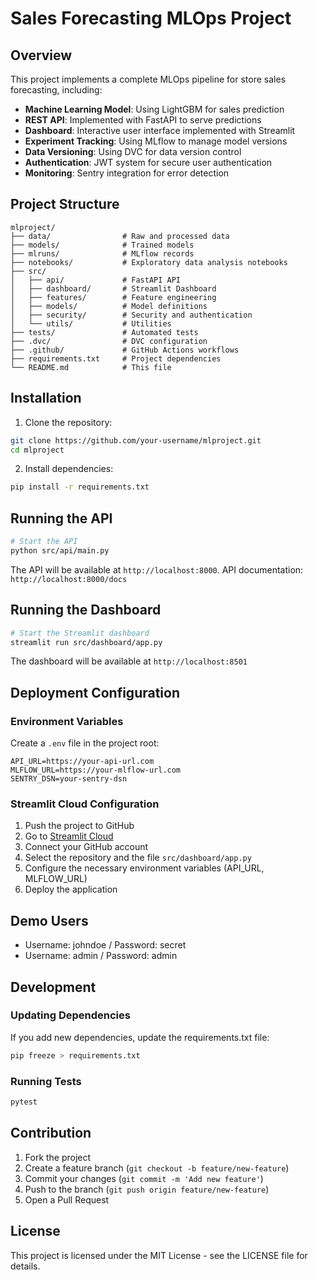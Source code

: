 # Sales Forecasting MLOps Project

## Overview

This project implements a complete MLOps pipeline for store sales forecasting, including:

- **Machine Learning Model**: Using LightGBM for sales prediction
- **REST API**: Implemented with FastAPI to serve predictions
- **Dashboard**: Interactive user interface implemented with Streamlit
- **Experiment Tracking**: Using MLflow to manage model versions
- **Data Versioning**: Using DVC for data version control
- **Authentication**: JWT system for secure user authentication
- **Monitoring**: Sentry integration for error detection

## Project Structure

```
mlproject/
├── data/                # Raw and processed data
├── models/              # Trained models
├── mlruns/              # MLflow records
├── notebooks/           # Exploratory data analysis notebooks
├── src/
│   ├── api/             # FastAPI API
│   ├── dashboard/       # Streamlit Dashboard
│   ├── features/        # Feature engineering
│   ├── models/          # Model definitions
│   ├── security/        # Security and authentication
│   └── utils/           # Utilities
├── tests/               # Automated tests
├── .dvc/                # DVC configuration
├── .github/             # GitHub Actions workflows
├── requirements.txt     # Project dependencies
└── README.md            # This file
```

## Installation

1. Clone the repository:
```bash
git clone https://github.com/your-username/mlproject.git
cd mlproject
```

2. Install dependencies:
```bash
pip install -r requirements.txt
```

## Running the API

```bash
# Start the API
python src/api/main.py
```

The API will be available at `http://localhost:8000`. API documentation: `http://localhost:8000/docs`

## Running the Dashboard

```bash
# Start the Streamlit dashboard
streamlit run src/dashboard/app.py
```

The dashboard will be available at `http://localhost:8501`

## Deployment Configuration

### Environment Variables

Create a `.env` file in the project root:

```
API_URL=https://your-api-url.com
MLFLOW_URL=https://your-mlflow-url.com
SENTRY_DSN=your-sentry-dsn
```

### Streamlit Cloud Configuration

1. Push the project to GitHub
2. Go to [Streamlit Cloud](https://streamlit.io/cloud)
3. Connect your GitHub account
4. Select the repository and the file `src/dashboard/app.py`
5. Configure the necessary environment variables (API_URL, MLFLOW_URL)
6. Deploy the application

## Demo Users

- Username: johndoe / Password: secret
- Username: admin / Password: admin

## Development

### Updating Dependencies

If you add new dependencies, update the requirements.txt file:

```bash
pip freeze > requirements.txt
```

### Running Tests

```bash
pytest
```

## Contribution

1. Fork the project
2. Create a feature branch (`git checkout -b feature/new-feature`)
3. Commit your changes (`git commit -m 'Add new feature'`)
4. Push to the branch (`git push origin feature/new-feature`)
5. Open a Pull Request

## License

This project is licensed under the MIT License - see the LICENSE file for details. 